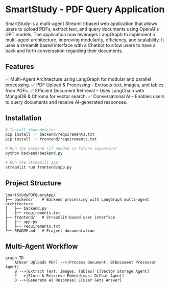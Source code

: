 # SmartStudy - PDF Query Application

SmartStudy is a multi-agent Streamlit-based web application that allows users to upload PDFs, extract text, and query documents using OpenAI's GPT models. The application now leverages LangGraph to implement a multi-agent architecture, improving modularity, efficiency, and scalability. It uses a streamlit based interface with a Chatbot to allow users to have a back and forth conversation regarding their documents. 

## Features
✅ Multi-Agent Architecture using LangGraph for modular and parallel processing.
✅ PDF Upload & Processing – Extracts text, images, and tables from PDFs.
✅ Efficient Document Retrieval – Uses LangChain with MongoDB & Chroma for vector search.
✅ Conversational AI – Enables users to query documents and receive AI-generated responses.

## Installation
```sh
# Install dependencies
pip install -r backend/requirements.txt
pip install -r frontend/requirements.txt

# Run the backend (if needed in future expansion)
python backend/backend.py

# Run the Streamlit app
streamlit run frontend/app.py
```

## Project Structure
```
SmartStudyPDFQueryApp/
├── backend/    # Backend processing with LangGraph multi-agent architecture
│   ├── backend.py
│   ├── requirements.txt
├── frontend/   # Streamlit-based user interface
│   ├── app.py
│   ├── requirements.txt
└── README.md   # Project documentation
```
## Multi-Agent Workflow

```
graph TD
    A[User Uploads PDF] -->|Process Document| B[Document Processor Agent]
    B -->|Extract Text, Images, Tables| C[Vector Storage Agent]
    C -->|Store & Retrieve Embeddings| D[Chat Agent]
    D -->|Generate AI Response| E[User Gets Answer]
```
